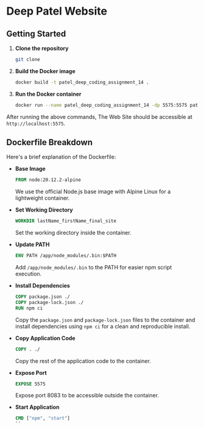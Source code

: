 # Deep Patel Website

## Getting Started

1. **Clone the repository**

   ```sh
   git clone
   ```

2. **Build the Docker image**

   ```sh
   docker build -t patel_deep_coding_assignment_14 .

   ```

3. **Run the Docker container**

   ```sh
   docker run --name patel_deep_coding_assignment_14 -dp 5575:5575 patel_deep_coding_assignment_14

   ```

After running the above commands, The Web Site should be accessible at `http://localhost:5575`.

## Dockerfile Breakdown

Here's a brief explanation of the Dockerfile:

- **Base Image**

  ```dockerfile
  FROM node:20.12.2-alpine
  ```

  We use the official Node.js base image with Alpine Linux for a lightweight container.

- **Set Working Directory**

  ```dockerfile
  WORKDIR lastName_firstName_final_site
  ```

  Set the working directory inside the container.

- **Update PATH**

  ```dockerfile
  ENV PATH /app/node_modules/.bin:$PATH
  ```

  Add `/app/node_modules/.bin` to the PATH for easier npm script execution.

- **Install Dependencies**

  ```dockerfile
  COPY package.json ./
  COPY package-lock.json ./
  RUN npm ci
  ```

  Copy the `package.json` and `package-lock.json` files to the container and install dependencies using `npm ci` for a clean and reproducible install.

- **Copy Application Code**

  ```dockerfile
  COPY . ./
  ```

  Copy the rest of the application code to the container.

- **Expose Port**

  ```dockerfile
  EXPOSE 5575
  ```

  Expose port 8083 to be accessible outside the container.

- **Start Application**

  ```dockerfile
  CMD ["npm", "start"]
  ``
